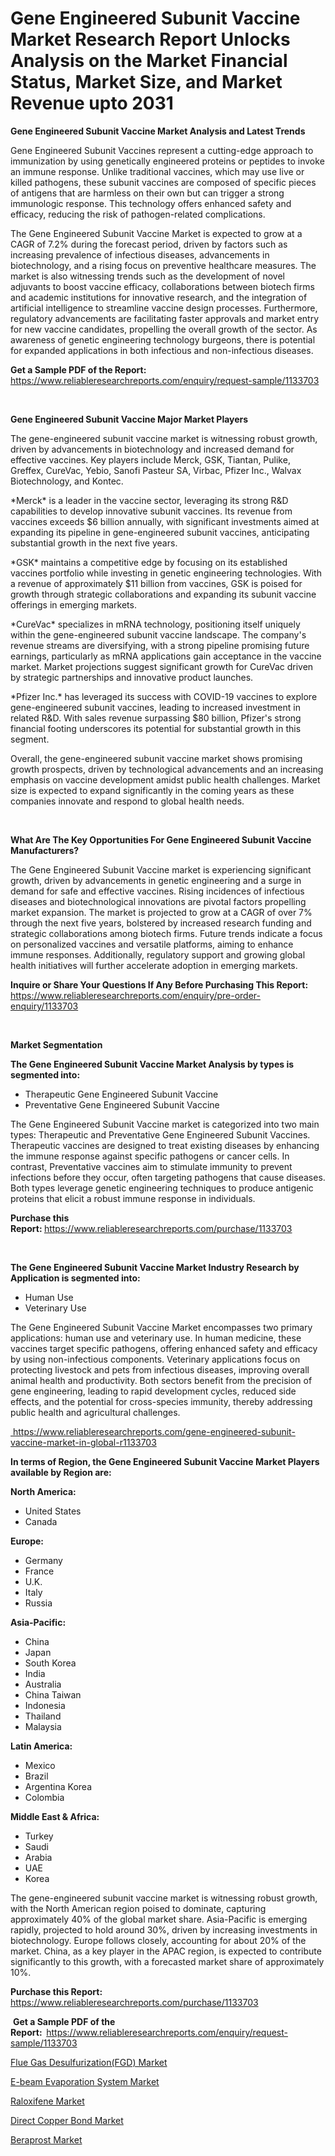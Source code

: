 <p><h1>Gene Engineered Subunit Vaccine Market Research Report Unlocks Analysis on the Market Financial Status, Market Size, and Market Revenue upto 2031</h1></p><p><strong>Gene Engineered Subunit Vaccine Market Analysis and Latest Trends</strong></p>
<p><p>Gene Engineered Subunit Vaccines represent a cutting-edge approach to immunization by using genetically engineered proteins or peptides to invoke an immune response. Unlike traditional vaccines, which may use live or killed pathogens, these subunit vaccines are composed of specific pieces of antigens that are harmless on their own but can trigger a strong immunologic response. This technology offers enhanced safety and efficacy, reducing the risk of pathogen-related complications.</p><p>The Gene Engineered Subunit Vaccine Market is expected to grow at a CAGR of 7.2% during the forecast period, driven by factors such as increasing prevalence of infectious diseases, advancements in biotechnology, and a rising focus on preventive healthcare measures. The market is also witnessing trends such as the development of novel adjuvants to boost vaccine efficacy, collaborations between biotech firms and academic institutions for innovative research, and the integration of artificial intelligence to streamline vaccine design processes. Furthermore, regulatory advancements are facilitating faster approvals and market entry for new vaccine candidates, propelling the overall growth of the sector. As awareness of genetic engineering technology burgeons, there is potential for expanded applications in both infectious and non-infectious diseases.</p></p>
<p><strong>Get a Sample PDF of the Report:&nbsp;</strong> <a href="https://www.reliableresearchreports.com/enquiry/request-sample/1133703?utm_campaign=120&utm_medium=2&utm_source=Github&utm_content=ia&utm_term=07102024&utm_id=gene-engineered-subunit-vaccine">https://www.reliableresearchreports.com/enquiry/request-sample/1133703</a></p>
<p>&nbsp;</p>
<p><strong>Gene Engineered Subunit Vaccine Major Market Players</strong></p>
<p><p>The gene-engineered subunit vaccine market is witnessing robust growth, driven by advancements in biotechnology and increased demand for effective vaccines. Key players include Merck, GSK, Tiantan, Pulike, Greffex, CureVac, Yebio, Sanofi Pasteur SA, Virbac, Pfizer Inc., Walvax Biotechnology, and Kontec.</p><p>*Merck* is a leader in the vaccine sector, leveraging its strong R&D capabilities to develop innovative subunit vaccines. Its revenue from vaccines exceeds $6 billion annually, with significant investments aimed at expanding its pipeline in gene-engineered subunit vaccines, anticipating substantial growth in the next five years.</p><p>*GSK* maintains a competitive edge by focusing on its established vaccines portfolio while investing in genetic engineering technologies. With a revenue of approximately $11 billion from vaccines, GSK is poised for growth through strategic collaborations and expanding its subunit vaccine offerings in emerging markets.</p><p>*CureVac* specializes in mRNA technology, positioning itself uniquely within the gene-engineered subunit vaccine landscape. The company's revenue streams are diversifying, with a strong pipeline promising future earnings, particularly as mRNA applications gain acceptance in the vaccine market. Market projections suggest significant growth for CureVac driven by strategic partnerships and innovative product launches.</p><p>*Pfizer Inc.* has leveraged its success with COVID-19 vaccines to explore gene-engineered subunit vaccines, leading to increased investment in related R&D. With sales revenue surpassing $80 billion, Pfizer's strong financial footing underscores its potential for substantial growth in this segment.</p><p>Overall, the gene-engineered subunit vaccine market shows promising growth prospects, driven by technological advancements and an increasing emphasis on vaccine development amidst public health challenges. Market size is expected to expand significantly in the coming years as these companies innovate and respond to global health needs.</p></p>
<p>&nbsp;</p>
<p><strong>What Are The Key Opportunities For Gene Engineered Subunit Vaccine Manufacturers?</strong></p>
<p><p>The Gene Engineered Subunit Vaccine market is experiencing significant growth, driven by advancements in genetic engineering and a surge in demand for safe and effective vaccines. Rising incidences of infectious diseases and biotechnological innovations are pivotal factors propelling market expansion. The market is projected to grow at a CAGR of over 7% through the next five years, bolstered by increased research funding and strategic collaborations among biotech firms. Future trends indicate a focus on personalized vaccines and versatile platforms, aiming to enhance immune responses. Additionally, regulatory support and growing global health initiatives will further accelerate adoption in emerging markets.</p></p>
<p><strong>Inquire or Share Your Questions If Any Before Purchasing This Report:</strong> <a href="https://www.reliableresearchreports.com/enquiry/pre-order-enquiry/1133703?utm_campaign=120&utm_medium=2&utm_source=Github&utm_content=ia&utm_term=07102024&utm_id=gene-engineered-subunit-vaccine">https://www.reliableresearchreports.com/enquiry/pre-order-enquiry/1133703</a></p>
<p>&nbsp;</p>
<p><strong>Market Segmentation</strong></p>
<p><strong>The Gene Engineered Subunit Vaccine Market Analysis by types is segmented into:</strong></p>
<p><ul><li>Therapeutic Gene Engineered Subunit Vaccine</li><li>Preventative Gene Engineered Subunit Vaccine</li></ul></p>
<p><p>The Gene Engineered Subunit Vaccine market is categorized into two main types: Therapeutic and Preventative Gene Engineered Subunit Vaccines. Therapeutic vaccines are designed to treat existing diseases by enhancing the immune response against specific pathogens or cancer cells. In contrast, Preventative vaccines aim to stimulate immunity to prevent infections before they occur, often targeting pathogens that cause diseases. Both types leverage genetic engineering techniques to produce antigenic proteins that elicit a robust immune response in individuals.</p></p>
<p><strong>Purchase this Report:&nbsp;</strong><a href="https://www.reliableresearchreports.com/purchase/1133703?utm_campaign=120&utm_medium=2&utm_source=Github&utm_content=ia&utm_term=07102024&utm_id=gene-engineered-subunit-vaccine">https://www.reliableresearchreports.com/purchase/1133703</a></p>
<p>&nbsp;</p>
<p><strong>The Gene Engineered Subunit Vaccine Market Industry Research by Application is segmented into:</strong></p>
<p><ul><li>Human Use</li><li>Veterinary Use</li></ul></p>
<p><p>The Gene Engineered Subunit Vaccine Market encompasses two primary applications: human use and veterinary use. In human medicine, these vaccines target specific pathogens, offering enhanced safety and efficacy by using non-infectious components. Veterinary applications focus on protecting livestock and pets from infectious diseases, improving overall animal health and productivity. Both sectors benefit from the precision of gene engineering, leading to rapid development cycles, reduced side effects, and the potential for cross-species immunity, thereby addressing public health and agricultural challenges.</p></p>
<p><a href="https://www.reliableresearchreports.com/gene-engineered-subunit-vaccine-market-in-global-r1133703?utm_campaign=120&utm_medium=2&utm_source=Github&utm_content=ia&utm_term=07102024&utm_id=gene-engineered-subunit-vaccine">&nbsp;https://www.reliableresearchreports.com/gene-engineered-subunit-vaccine-market-in-global-r1133703</a></p>
<p><strong>In terms of Region, the Gene Engineered Subunit Vaccine Market Players available by Region are:</strong></p>
<p>
    <p> <strong> North America: </strong>
        <ul>
            <li>United States</li>
            <li>Canada</li>
        </ul>
        </p> 
    <p> <strong> Europe: </strong>
        <ul>
            <li>Germany</li>
            <li>France</li>
            <li>U.K.</li>
            <li>Italy</li>
            <li>Russia</li>
        </ul>
        </p> 
    <p> <strong> Asia-Pacific: </strong>
        <ul>
            <li>China</li>
            <li>Japan</li>
            <li>South Korea</li>
            <li>India</li>
            <li>Australia</li>
            <li>China Taiwan</li>
            <li>Indonesia</li>
            <li>Thailand</li>
            <li>Malaysia</li>
        </ul>
        </p> 
    <p> <strong> Latin America: </strong>
        <ul>
            <li>Mexico</li>
            <li>Brazil</li>
            <li>Argentina Korea</li>
            <li>Colombia</li>
        </ul>
        </p> 
    <p> <strong> Middle East & Africa: </strong>
        <ul>
            <li>Turkey</li>
            <li>Saudi</li>
            <li>Arabia</li>
            <li>UAE</li>
            <li>Korea</li>
        </ul>
    </p>
    </p>
<p><p>The gene-engineered subunit vaccine market is witnessing robust growth, with the North American region poised to dominate, capturing approximately 40% of the global market share. Asia-Pacific is emerging rapidly, projected to hold around 30%, driven by increasing investments in biotechnology. Europe follows closely, accounting for about 20% of the market. China, as a key player in the APAC region, is expected to contribute significantly to this growth, with a forecasted market share of approximately 10%.</p></p>
<p><strong>Purchase this Report: </strong><a href="https://www.reliableresearchreports.com/purchase/1133703?utm_campaign=120&utm_medium=2&utm_source=Github&utm_content=ia&utm_term=07102024&utm_id=gene-engineered-subunit-vaccine">https://www.reliableresearchreports.com/purchase/1133703</a></p>
<p>&nbsp;<strong>Get a Sample PDF of the Report:&nbsp;&nbsp;</strong><a href="https://www.reliableresearchreports.com/enquiry/request-sample/1133703?utm_campaign=120&utm_medium=2&utm_source=Github&utm_content=ia&utm_term=07102024&utm_id=gene-engineered-subunit-vaccine">https://www.reliableresearchreports.com/enquiry/request-sample/1133703</a></p>
<p><strong></strong></p>
<p><p><a href="https://issuu.com/reportprime-2/docs/flue-gas-desulfurizationfgd-market-_2d17b2db626043?utm_campaign=120&utm_medium=2&utm_source=Github&utm_content=ia&utm_term=07102024&utm_id=gene-engineered-subunit-vaccine">Flue Gas Desulfurization(FGD) Market</a></p><p><a href="https://github.com/SamiaHussain82/Market-Research-Report-List-1/blob/main/e-beam-evaporation-system-market.md?utm_campaign=120&utm_medium=2&utm_source=Github&utm_content=ia&utm_term=07102024&utm_id=gene-engineered-subunit-vaccine">E-beam Evaporation System Market</a></p><p><a href="https://www.linkedin.com/pulse/top-trends-transforming-raloxifene-market-2024-2031-yoqnf?utm_campaign=120&utm_medium=2&utm_source=Github&utm_content=ia&utm_term=07102024&utm_id=gene-engineered-subunit-vaccine">Raloxifene Market</a></p><p><a href="https://github.com/DianaWilson796/Market-Research-Report-List-1/blob/main/direct-copper-bond-market.md?utm_campaign=120&utm_medium=2&utm_source=Github&utm_content=ia&utm_term=07102024&utm_id=gene-engineered-subunit-vaccine">Direct Copper Bond Market</a></p><p><a href="https://www.linkedin.com/pulse/surfing-beraprost-wave-riding-market-currents-2031-glance-reports-tdguf?utm_campaign=120&utm_medium=2&utm_source=Github&utm_content=ia&utm_term=07102024&utm_id=gene-engineered-subunit-vaccine">Beraprost Market</a></p></p>